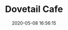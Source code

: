 ---
date: "2020-05-08 16:56:15"
title: "Dovetail Cafe"
address: "Shop 9. 20 World Square Shopping Centre 644 George Street, Sydney, NSW, 2000"
city: "Sydney"
voucher_link: "https://heyyou.com.au/restaurant/2259/dovetail-cafe"
delivery_link: ""
image: "http://www.dovetailcafe.com.au/wp-content/uploads/2015/09/拼图.jpg"
---